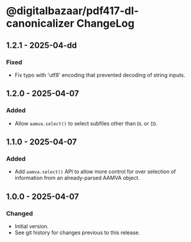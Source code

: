 # @digitalbazaar/pdf417-dl-canonicalizer ChangeLog

## 1.2.1 - 2025-04-dd

### Fixed
- Fix typo with 'utf8' encoding that prevented decoding of string inputs.

## 1.2.0 - 2025-04-07

### Added
- Allow `aamva.select()` to select subfiles other than `DL` or `ID`.

## 1.1.0 - 2025-04-07

### Added
- Add `aamva.select()` API to allow more control for over selection of
  information from an already-parsed AAMVA object.

## 1.0.0 - 2025-04-07

### Changed
- Initial version.
- See git history for changes previous to this release.
